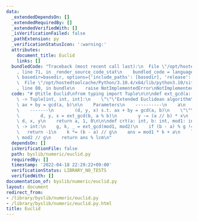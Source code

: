 ```yaml
---
data:
  _extendedDependsOn: []
  _extendedRequiredBy: []
  _extendedVerifiedWith: []
  _isVerificationFailed: false
  _pathExtension: py
  _verificationStatusIcon: ':warning:'
  attributes:
    document_title: Euclid
    links: []
  bundledCode: "Traceback (most recent call last):\n  File \"/opt/hostedtoolcache/Python/3.10.4/x64/lib/python3.10/site-packages/onlinejudge_verify/documentation/build.py\"\
    , line 71, in _render_source_code_stat\n    bundled_code = language.bundle(stat.path,\
    \ basedir=basedir, options={'include_paths': [basedir], 'release': True}).decode()\n\
    \  File \"/opt/hostedtoolcache/Python/3.10.4/x64/lib/python3.10/site-packages/onlinejudge_verify/languages/python.py\"\
    , line 80, in bundle\n    raise NotImplementedError\nNotImplementedError\n"
  code: "# @title Euclid\nfrom typing import Tuple\n\n\ndef ext_gcd(a: int, b: int)\
    \ -> Tuple[int, int, int]:\n    \"\"\"Extended Euclidean algorithm\n\n    solve\
    \ ax + by = gcd(a, b)\n\n    Parameters\n    ----------\n    a\n    b\n\n    Returns\n\
    \    -------\n        (d, y, x) s.t. ax + by = gcd(a, b)\n    \"\"\"\n    if b:\n\
    \        d, y, x = ext_gcd(b, a % b)\n        y -= (a // b) * x\n        return\
    \ d, x, y\n    return a, 1, 0\n\n\ndef crt(a: int, b: int, mod1: int, mod2: int)\
    \ -> int:\n    g, k, _ = ext_gcd(mod1, mod2)\n    if (b - a) % g != 0:\n     \
    \   return -1\n    k *= (b - a) // g\n    ans = mod1 * k + a\n    lcm = mod1 *\
    \ mod2 // g\n    return ans % lcm\n"
  dependsOn: []
  isVerificationFile: false
  path: byslib/numeric/euclid.py
  requiredBy: []
  timestamp: '2022-04-18 22:29:22+09:00'
  verificationStatus: LIBRARY_NO_TESTS
  verifiedWith: []
documentation_of: byslib/numeric/euclid.py
layout: document
redirect_from:
- /library/byslib/numeric/euclid.py
- /library/byslib/numeric/euclid.py.html
title: Euclid
---
```

